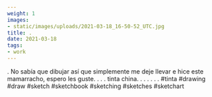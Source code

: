 ```yaml
---
weight: 1
images:
- static/images/uploads/2021-03-18_16-50-52_UTC.jpg
title: .
date: 2021-03-18
tags:
- work
---
```


.
No sabía que dibujar así que simplemente me deje llevar e hice este mamarracho, espero les guste.
.
.
.
tinta china.
.
.
.
.
.
.
#tinta
 #drawing #draw  #sketch #sketchbook #sketching #sketches  #sketchart
